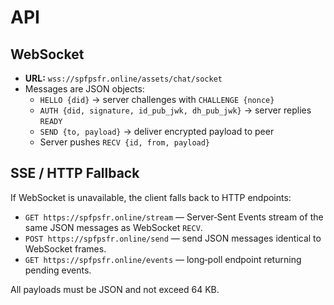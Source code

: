 # API

## WebSocket

- **URL:** `wss://spfpsfr.online/assets/chat/socket`
- Messages are JSON objects:
  - `HELLO {did}` → server challenges with `CHALLENGE {nonce}`
  - `AUTH {did, signature, id_pub_jwk, dh_pub_jwk}` → server replies `READY`
  - `SEND {to, payload}` → deliver encrypted payload to peer
  - Server pushes `RECV {id, from, payload}`

## SSE / HTTP Fallback

If WebSocket is unavailable, the client falls back to HTTP endpoints:

- `GET https://spfpsfr.online/stream` — Server‑Sent Events stream of the same JSON messages as WebSocket `RECV`.
- `POST https://spfpsfr.online/send` — send JSON messages identical to WebSocket frames.
- `GET https://spfpsfr.online/events` — long‑poll endpoint returning pending events.

All payloads must be JSON and not exceed 64 KB.
